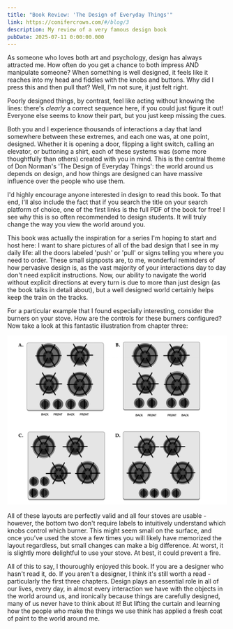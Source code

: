 ```yaml
---
title: "Book Review: 'The Design of Everyday Things'"
link: https://conifercrown.com/#/blog/3
description: My review of a very famous design book
pubDate: 2025-07-11 0:00:00.000
---
```


As someone who loves both art and psychology, design has always attracted me. How often do you get a chance to both impress AND manipulate someone? When something is well designed, it feels like it reaches into my head and fiddles with the knobs and buttons. Why did I press this and then pull that? Well, I'm not sure, it just felt right.

Poorly designed things, by contrast, feel like acting without knowing the lines: there's _clearly_ a correct sequence here, if you could just figure it out! Everyone else seems to know their part, but you just keep missing the cues.

Both you and I experience thousands of interactions a day that land somewhere between these extremes, and each one was, at one point, designed. Whether it is opening a door, flipping a light switch, calling an elevator, or buttoning a shirt, each of these systems was (some more thoughtfully than others) created with you in mind. This is the central theme of Don Norman's 'The Design of Everyday Things': the world around us depends on design, and how things are designed can have massive influence over the people who use them.

I'd highly encourage anyone interested in design to read this book. To that end, I'll also include the fact that if you search the title on your search platform of choice, one of the first links is the full PDF of the book for free! I see why this is so often recommended to design students. It will truly change the way you view the world around you.

This book was actually the inspiration for a series I'm hoping to start and host here: I want to share pictures of all of the bad design that I see in my daily life: all the doors labeled 'push' or 'pull' or signs telling you where you need to order. These small signposts are, to me, wonderful reminders of how pervasive design is, as the vast majority of your interactions day to day don't need explicit instructions. Now, our ability to navigate the world without explicit directions at every turn is due to more than just design (as the book talks in detail about), but a well designed world certainly helps keep the train on the tracks.

For a particular example that I found especially interesting, consider the burners on your stove. How are the controls for these burners configured? Now take a look at this fantastic illustration from chapter three:

![Four stove top layouts with burner controls in different configurations|568x232](/burners.png)

All of these layouts are perfectly valid and all four stoves are usable - however, the bottom two don't require labels to intuitively understand which knobs control which burner. This might seem small on the surface, and once you've used the stove a few times you will likely have memorized the layout regardless, but small changes can make a big difference. At worst, it is slightly more delightful to use your stove. At best, it could prevent a fire.

All of this to say, I thouroughly enjoyed this book. If you are a designer who hasn't read it, do. If you aren't a designer, I think it's still worth a read - particularly the first three chapters. Design plays an essential role in all of our lives, every day, in almost every interaction we have with the objects in the world around us, and ironically because things are carefully designed, many of us never have to think about it! But lifting the curtain and learning how the people who make the things we use think has applied a fresh coat of paint to the world around me.

